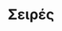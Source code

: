 ---
title: Σειρές
menu:
  main:
    parent: blog
    params:
      icon:
        vendor: bs
        name: columns
      description: Όλες οι σειρές.
---